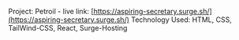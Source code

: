 Project: Petroil - live link: [https://aspiring-secretary.surge.sh/](https://aspiring-secretary.surge.sh/)
Technology Used: HTML, CSS, TailWind-CSS, React, Surge-Hosting
